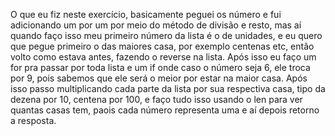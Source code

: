 O que eu fiz neste exercício, basicamente peguei os número e fui adicionando um por um por meio do método de divisão e resto, mas aí quando faço isso meu primeiro número da lista é o de unidades, e eu quero que pegue primeiro o das maiores casa, por exemplo centenas etc, então volto como estava antes, fazendo o reverse na lista. Após isso eu faço um for pra passar por toda lista e um if onde caso o número seja 6, ele troca por 9, pois sabemos que ele será o meior por estar na maior casa. Após isso passo multiplicando cada parte da lista por sua respectiva casa, tipo da dezena por 10, centena por 100, e faço tudo isso usando o len para ver quantas casas tem, paois cada número representa uma e aí depois retorno a resposta.
